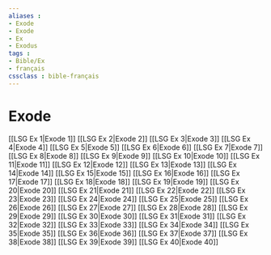 ```yaml
---
aliases : 
- Exode
- Exode
- Ex
- Exodus
tags : 
- Bible/Ex
- français
cssclass : bible-français
---
```


# Exode

[[LSG Ex 1|Exode 1]]
[[LSG Ex 2|Exode 2]]
[[LSG Ex 3|Exode 3]]
[[LSG Ex 4|Exode 4]]
[[LSG Ex 5|Exode 5]]
[[LSG Ex 6|Exode 6]]
[[LSG Ex 7|Exode 7]]
[[LSG Ex 8|Exode 8]]
[[LSG Ex 9|Exode 9]]
[[LSG Ex 10|Exode 10]]
[[LSG Ex 11|Exode 11]]
[[LSG Ex 12|Exode 12]]
[[LSG Ex 13|Exode 13]]
[[LSG Ex 14|Exode 14]]
[[LSG Ex 15|Exode 15]]
[[LSG Ex 16|Exode 16]]
[[LSG Ex 17|Exode 17]]
[[LSG Ex 18|Exode 18]]
[[LSG Ex 19|Exode 19]]
[[LSG Ex 20|Exode 20]]
[[LSG Ex 21|Exode 21]]
[[LSG Ex 22|Exode 22]]
[[LSG Ex 23|Exode 23]]
[[LSG Ex 24|Exode 24]]
[[LSG Ex 25|Exode 25]]
[[LSG Ex 26|Exode 26]]
[[LSG Ex 27|Exode 27]]
[[LSG Ex 28|Exode 28]]
[[LSG Ex 29|Exode 29]]
[[LSG Ex 30|Exode 30]]
[[LSG Ex 31|Exode 31]]
[[LSG Ex 32|Exode 32]]
[[LSG Ex 33|Exode 33]]
[[LSG Ex 34|Exode 34]]
[[LSG Ex 35|Exode 35]]
[[LSG Ex 36|Exode 36]]
[[LSG Ex 37|Exode 37]]
[[LSG Ex 38|Exode 38]]
[[LSG Ex 39|Exode 39]]
[[LSG Ex 40|Exode 40]]
